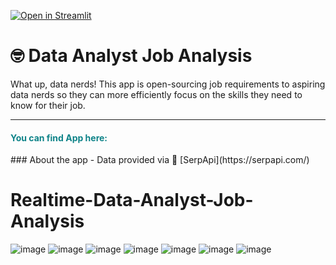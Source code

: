 [![Open in Streamlit](https://static.streamlit.io/badges/streamlit_badge_black_white.svg)](https://jobdata.streamlit.app/)
# 🤓 Data Analyst Job Analysis
What up, data nerds! This app is open-sourcing job requirements to aspiring data nerds so they can more efficiently focus on the skills they need to know for their job. 

---

<h4 style = 'color:#0E8388;'> You can find App here: </h4>
### About the app
- Data provided via 🤖 [SerpApi](https://serpapi.com/)



# Realtime-Data-Analyst-Job-Analysis


![image](https://user-images.githubusercontent.com/85128700/222881663-357003a7-5377-45fa-b756-2b144553cb3c.png)
![image](https://user-images.githubusercontent.com/85128700/222881672-f37b037d-a683-4393-b8bf-b7115fc72a19.png)
![image](https://user-images.githubusercontent.com/85128700/222881695-7177bbd4-3671-448e-a386-6f2d7278f354.png)
![image](https://user-images.githubusercontent.com/85128700/222881705-eec19b07-15a4-4468-9cec-b480ca0fe550.png)
![image](https://user-images.githubusercontent.com/85128700/222881711-009d02ec-e486-4f80-b6b5-064728c98d9d.png)
![image](https://user-images.githubusercontent.com/85128700/222881721-72fc9632-2b3e-40f0-9678-daff0d966ee3.png)
![image](https://user-images.githubusercontent.com/85128700/222881727-72e7fb4a-06ed-432d-a074-26e3633c761b.png)
